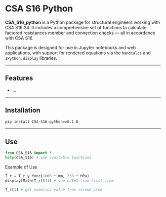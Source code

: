 # CSA S16 Python

**CSA_S16_python** is a Python package for structural engineers working with CSA S16:24. It includes a comprehensive set of functions to calculate factored resistances member and connection checks — all in accordance with CSA S16.

This package is designed for use in Jupyter notebooks and web applications, with support for rendered equations via the `handcalcs` and `IPython.display` libraries.

---

## Features

- ...

---

## Installation

```bash
pip install CSA-S16-python==0.1.0
```
---

## Use

```python
from CSA_S16 import *
help(CSA_S16) # see available functions
```

Example of Use
```python
T_r = T_r_y_func(1000 * mm, 350 * MPa)
display(Math(T_r[0])) # see LaTeX from first item
```
```python
T_r[1] # get numerica value from second item
```
